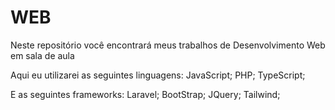 # WEB

Neste repositório você encontrará meus trabalhos de Desenvolvimento Web em sala de aula

Aqui eu utilizarei as seguintes linguagens:
JavaScript;
PHP;
TypeScript;

E as seguintes frameworks:
Laravel;
BootStrap;
JQuery;
Tailwind;
